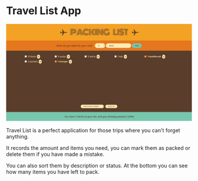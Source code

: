 # Travel List App

![Screenshot](./src/images/travel-list_pc_compress.jpeg)

Travel List is a perfect application for those trips where you can't forget anything.

It records the amount and items you need, you can mark them as packed or delete them if you have made a mistake.

You can also sort them by description or status.
At the bottom you can see how many items you have left to pack.

